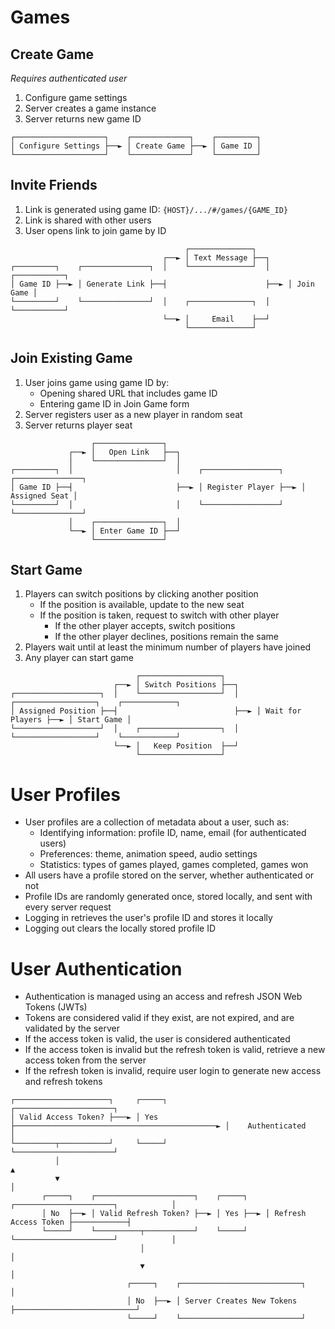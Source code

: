 # Games

## Create Game

*Requires authenticated user*

1. Configure game settings
2. Server creates a game instance
3. Server returns new game ID

```
┌────────────────────┐    ┌─────────────┐    ┌─────────┐
│ Configure Settings ├──► │ Create Game ├──► │ Game ID │
└────────────────────┘    └─────────────┘    └─────────┘
```

## Invite Friends

1. Link is generated using game ID: `{HOST}/.../#/games/{GAME_ID}`
2. Link is shared with other users
3. User opens link to join game by ID

```
                                       ┌──────────────┐
                                  ┌──► │ Text Message ├──┐
┌─────────┐    ┌───────────────┐  │    └──────────────┘  │    ┌───────────┐
│ Game ID ├──► │ Generate Link ├──┤                      ├──► │ Join Game │
└─────────┘    └───────────────┘  │    ┌──────────────┐  │    └───────────┘
                                  └──► │     Email    ├──┘
                                       └──────────────┘
```

## Join Existing Game

1. User joins game using game ID by:
    - Opening shared URL that includes game ID
    - Entering game ID in Join Game form
2. Server registers user as a new player in random seat
3. Server returns player seat

```
                  ┌───────────────┐
             ┌──► │   Open Link   ├──┐
             │    └───────────────┘  │
┌─────────┐  │                       │    ┌─────────────────┐    ┌───────────────┐
│ Game ID ├──┤                       ├──► │ Register Player ├──► │ Assigned Seat │
└─────────┘  │                       │    └─────────────────┘    └───────────────┘
             │    ┌───────────────┐  │
             └──► │ Enter Game ID ├──┘
                  └───────────────┘
```

## Start Game

1. Players can switch positions by clicking another position
    - If the position is available, update to the new seat
    - If the position is taken, request to switch with other player
        - If the other player accepts, switch positions
        - If the other player declines, positions remain the same
2. Players wait until at least the minimum number of players have joined
3. Any player can start game

```
                            ┌──────────────────┐
                       ┌──► │ Switch Positions ├──┐
┌───────────────────┐  │    └──────────────────┘  │    ┌──────────────────┐    ┌────────────┐
│ Assigned Position ├──┤                          ├──► │ Wait for Players ├──► │ Start Game │
└───────────────────┘  │    ┌──────────────────┐  │    └──────────────────┘    └────────────┘
                       └──► │   Keep Position  ├──┘
                            └──────────────────┘
```

# User Profiles

- User profiles are a collection of metadata about a user, such as:
    - Identifying information: profile ID, name, email (for authenticated users)
    - Preferences: theme, animation speed, audio settings
    - Statistics: types of games played, games completed, games won
- All users have a profile stored on the server, whether authenticated or not
- Profile IDs are randomly generated once, stored locally, and sent with every server request
- Logging in retrieves the user's profile ID and stores it locally
- Logging out clears the locally stored profile ID

# User Authentication

- Authentication is managed using an access and refresh JSON Web Tokens (JWTs)
- Tokens are considered valid if they exist, are not expired, and are validated by the server
- If the access token is valid, the user is considered authenticated
- If the access token is invalid but the refresh token is valid, retrieve a new access token from the server
- If the refresh token is invalid, require user login to generate new access and refresh tokens

```
┌─────────────────────┐     ┌─────┐                                               ┌──────────────────────┐
│ Valid Access Token? ├───► │ Yes ├─────────────────────────────────────────────► │    Authenticated     │
└─────────┬───────────┘     └─────┘                                               └──────────────────────┘
          │                                                                                  ▲
          ▼                                                                                  │
       ┌─────┐    ┌──────────────────────┐    ┌─────┐    ┌──────────────────────┐            │
       │ No  ├──► │ Valid Refresh Token? ├──► │ Yes ├──► │ Refresh Access Token ├────────────┤
       └─────┘    └──────────┬───────────┘    └─────┘    └──────────────────────┘            │
                             │                                                               │
                             ▼                                                               │
                          ┌─────┐    ┌───────────────────────────┐                           │
                          │ No  ├──► │ Server Creates New Tokens ├───────────────────────────┘
                          └─────┘    └───────────────────────────┘
```
